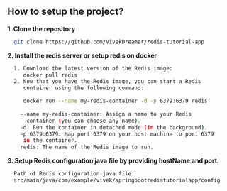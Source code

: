 
## How to setup the project?

**1. Clone the repository** 
```bash
  git clone https://github.com/VivekDreamer/redis-tutorial-app
```
**2. Install the redis server or setup redis on docker**
```bash
  1. Download the latest version of the Redis image:
     docker pull redis
  2. Now that you have the Redis image, you can start a Redis 
     container using the following command:

     docker run --name my-redis-container -d -p 6379:6379 redis
     
    --name my-redis-container: Assign a name to your Redis 
      container (you can choose any name).
    -d: Run the container in detached mode (in the background).
    -p 6379:6379: Map port 6379 on your host machine to port 6379
     in the container.
    redis: The name of the Redis image to run.
```
**3. Setup Redis configuration java file by providing hostName and port.**
```bash
  Path of Redis configuration java file:
  src/main/java/com/example/vivek/springbootredistutorialapp/config
```
